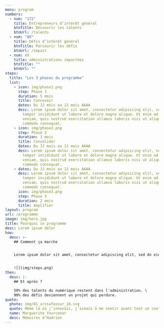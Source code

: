 ```yaml
---
menu: program
numbers:
  - num: "172"
    title: Entrepreneurs d’intérêt général
    btnTitle: Découvrir les talents
    btnUrl: /talents
  - num: "86"
    title: Défis d’intérêt général
    btnTitle: Parcourir les défis
    btnUrl: /impact
  - num: XX
    title: administrations impactées
    btnTitle: ""
    btnUrl: ""
steps:
  title: "Les 3 phases du programme"
  list:
    - icon: img/phase1.png
      step: Phase 1
      duration: 5 mois
      title: Concevoir
      dates: Du JJ mois au JJ mois AAAA
      desc: Lorem ipsum dolor sit amet, consectetur adipiscing elit, sed do eiusmod
        tempor incididunt ut labore et dolore magna aliqua. Ut enim ad minim
        veniam, quis nostrud exercitation ullamco laboris nisi ut aliquip ex ea
        commodo consequat.
    - icon: img/phase2.png
      step: Phase 2
      duration: 3 mois
      title: Consolider
      dates: Du JJ mois au JJ mois AAAA
      desc: Lorem ipsum dolor sit amet, consectetur adipiscing elit, sed do eiusmod
        tempor incididunt ut labore et dolore magna aliqua. Ut enim ad minim
        veniam, quis nostrud exercitation ullamco laboris nisi ut aliquip ex ea
        commodo consequat.
    - dates: Du JJ mois au JJ mois AAAA
      desc: Lorem ipsum dolor sit amet, consectetur adipiscing elit, sed do eiusmod
        tempor incididunt ut labore et dolore magna aliqua. Ut enim ad minim
        veniam, quis nostrud exercitation ullamco laboris nisi ut aliquip ex ea
        commodo consequat.
      icon: img/phase3.png
      step: Phase 3
      duration: 2 mois
      title: Amplifier
layout: program
url: /programme
image: img/hero.jpg
title: Pourquoi ce programme
desc: Lorem ipsum dolor
how:
  desc: >-
    ## Comment ça marche


    Lorem ipsum dolor sit amet, consectetur adipiscing elit, sed do eiusmod tempor incididunt ut labore et dolore magna aliqua. Ut enim ad minim veniam, quis nostrud exercitation ullamco laboris nisi ut aliquip ex ea commodo consequat. Duis aute irure dolor in reprehenderit in voluptate velit esse cillum dolore eu fugiat nulla pariatur. Excepteur sint occaecat cupidatat non proident, sunt in culpa qui officia deserunt mollit anim id est laborum.


    ![](img/steps.png)
then:
  desc: |-
    ## Et après ?

    50% des talents du numérique restent dans l'administration. \
    90% des défis deviennent un projet qui perdure.
quote:
  photo: img/01_urssafassur_10.svg
  quote: Même là où j’innovais, j’aimais à me sentir avant tout un continuateur.
  name: Marguerite Yourcenar
  desc: Mémoires d’Hadrien
---
```

